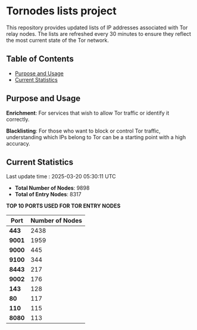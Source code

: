 # Tornodes lists project

This repository provides updated lists of IP addresses associated with Tor relay nodes. The lists are refreshed every 30 minutes to ensure they reflect the most current state of the Tor network.

## Table of Contents

- [Purpose and Usage](#purpose-and-usage)
- [Current Statistics](#current-statistics)


## Purpose and Usage

**Enrichment**: For services that wish to allow Tor traffic or identify it correctly.

**Blacklisting**: For those who want to block or control Tor traffic, understanding which IPs belong to Tor can be a starting point with a high accuracy.

## Current Statistics

Last update time : 2025-03-20 05:30:11 UTC

- **Total Number of Nodes**: 9898
- **Total of Entry Nodes**: 8317

**TOP 10 PORTS USED FOR TOR ENTRY NODES**

| **Port** | **Number of Nodes** |
|------|-----------------|
| **443**   | 2438  |
| **9001**   | 1959  |
| **9000**   | 445  |
| **9100**   | 344  |
| **8443**   | 217  |
| **9002**   | 176  |
| **143**   | 128  |
| **80**   | 117  |
| **110**   | 115  |
| **8080**   | 113  |

